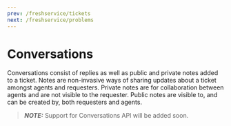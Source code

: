 ```yaml
---
prev: /freshservice/tickets
next: /freshservice/problems
---
```


# Conversations

Conversations consist of replies as well as public and private notes added to a ticket. Notes are non-invasive ways of sharing updates about a ticket amongst agents and requesters. Private notes are for collaboration between agents and are not visible to the requester. Public notes are visible to, and can be created by, both requesters and agents.

> **_NOTE:_**  Support for Conversations API will be added soon.
